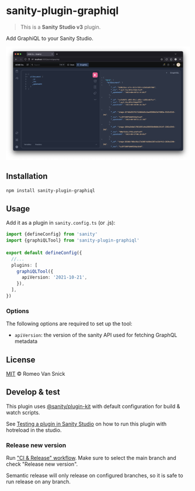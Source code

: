 # sanity-plugin-graphiql

> This is a **Sanity Studio v3** plugin.

Add GraphiQL to your Sanity Studio.

![Screenshot](./screenshots/screen.png)

## Installation

```sh
npm install sanity-plugin-graphiql
```

## Usage

Add it as a plugin in `sanity.config.ts` (or .js):

```ts
import {defineConfig} from 'sanity'
import {graphiQLTool} from 'sanity-plugin-graphiql'

export default defineConfig({
  //...
  plugins: [
    graphiQLTool({
      apiVersion: '2021-10-21',
    }),
  ],
})
```

### Options

The following options are required to set up the tool:

- `apiVersion`: the version of the sanity API used for fetching GraphQL metadata

## License

[MIT](LICENSE) © Romeo Van Snick

## Develop & test

This plugin uses [@sanity/plugin-kit](https://github.com/sanity-io/plugin-kit)
with default configuration for build & watch scripts.

See [Testing a plugin in Sanity Studio](https://github.com/sanity-io/plugin-kit#testing-a-plugin-in-sanity-studio)
on how to run this plugin with hotreload in the studio.

### Release new version

Run ["CI & Release" workflow](https://github.com/romeovs/sanity-plugin-graphiql/actions/workflows/main.yml).
Make sure to select the main branch and check "Release new version".

Semantic release will only release on configured branches, so it is safe to run release on any branch.
